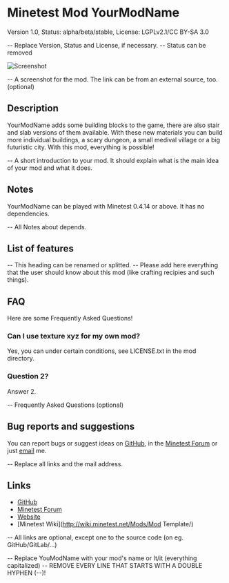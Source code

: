 # Minetest Mod YourModName
Version 1.0, Status: alpha/beta/stable, License: LGPLv2.1/CC BY-SA 3.0

-- Replace Version, Status and License, if necessary.
-- Status can be removed

![Screenshot](https://github.com/lnj2/mod_template/raw/master/screenshot.png "Screenshot")

-- A screenshot for the mod. The link can be from an external source, too. (optional)

## Description
YourModName adds some building blocks to the game, there are also stair and slab versions of them available.
With these new materials you can build more individual buildings, a scary dungeon, a small medival village or a big  futuristic city. With this mod, everything is possible!

-- A short introduction to your mod. It should explain what is the main idea of your mod and what it does.

## Notes
YourModName can be played with Minetest 0.4.14 or above.
It has no dependencies.

-- All Notes about depends.

## List of features

-- This heading can be renamed or splitted.
-- Please add here everything that the user should know about this mod (like crafting recipies and such things).

## FAQ
Here are some Frequently Asked Questions!

### Can I use texture xyz for my own mod?
Yes, you can under certain conditions, see LICENSE.txt in the mod directory.

### Question 2?
Answer 2.

-- Frequently Asked Questions (optional)

## Bug reports and suggestions
You can report bugs or suggest ideas on [GitHub](http://github.com/lnj2/mod_template/issues/new), in the [Minetest Forum](http://forum.minetest.net/viewtopic.php?id=15041) or just [email](mailto:example@example.com) me.

-- Replace all links and the mail address.

## Links
* [GitHub](http://github.com/lnj2/mod_template/)
* [Minetest Forum](http://forum.minetest.net/viewtopic.php?id=15041)
* [Website](http://lnj2.github.io/mod_template)
* [Minetest Wiki](http://wiki.minetest.net/Mods/Mod Template/)

-- All links are optional, except one to the source code (on eg. GitHub/GitLab/...)

-- Replace YouModName with your mod's name or It/it (everything capitalized)
-- REMOVE EVERY LINE THAT STARTS WITH A DOUBLE HYPHEN (--)!
